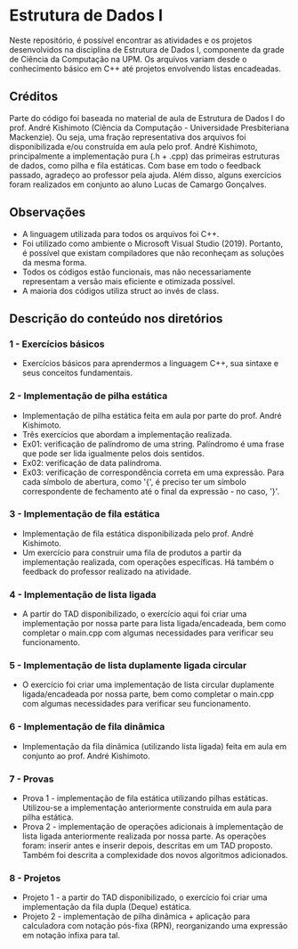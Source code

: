 # Estrutura de Dados I #

Neste repositório, é possível encontrar as atividades e os projetos desenvolvidos na disciplina de Estrutura de Dados I, componente da grade de Ciência da Computação na UPM. Os arquivos variam desde o conhecimento básico em C++ até projetos envolvendo listas encadeadas.

## Créditos ##

Parte do código foi baseada no material de aula de Estrutura de Dados I do prof. André Kishimoto (Ciência da Computação - Universidade Presbiteriana Mackenzie). Ou seja, uma fração representativa dos arquivos foi disponibilizada e/ou construída em aula pelo prof. André Kishimoto, principalmente a implementação pura (.h + .cpp) das primeiras estruturas de dados, como pilha e fila estáticas. Com base em todo o feedback passado, agradeço ao professor pela ajuda. Além disso, alguns exercícios foram realizados em conjunto ao aluno Lucas de Camargo Gonçalves.

## Observações ##

- A linguagem utilizada para todos os arquivos foi C++.
- Foi utilizado como ambiente o Microsoft Visual Studio (2019). Portanto, é possível que existam compiladores que não reconheçam as soluções da mesma forma.
- Todos os códigos estão funcionais, mas não necessariamente representam a versão mais eficiente e otimizada possível.
- A maioria dos códigos utiliza struct ao invés de class.

## Descrição do conteúdo nos diretórios ##

### 1 - Exercícios básicos ###

- Exercícios básicos para aprendermos a linguagem C++, sua sintaxe e seus conceitos fundamentais.

### 2 - Implementação de pilha estática ###

- Implementação de pilha estática feita em aula por parte do prof. André Kishimoto.
- Três exercícios que abordam a implementação realizada.
- Ex01: verificação de palíndromo de uma string. Palíndromo é uma frase que pode ser lida igualmente pelos dois sentidos.
- Ex02: verificação de data palíndroma.
- Ex03: verificação de correspondência correta em uma expressão. Para cada símbolo de abertura, como '{', é preciso ter um símbolo correspondente de fechamento até o final da expressão - no caso, '}'.

### 3 - Implementação de fila estática ###

- Implementação de fila estática disponibilizada pelo prof. André Kishimoto.
- Um exercício para construir uma fila de produtos a partir da implementação realizada, com operações específicas. Há também o feedback do professor realizado na atividade.

### 4 - Implementação de lista ligada ###

- A partir do TAD disponibilizado, o exercício aqui foi criar uma implementação por nossa parte para lista ligada/encadeada, bem como completar o main.cpp com algumas necessidades para verificar seu funcionamento.

### 5 - Implementação de lista duplamente ligada circular ###

- O exercício foi criar uma implementação de lista circular duplamente ligada/encadeada por nossa parte, bem como completar o main.cpp com algumas necessidades para verificar seu funcionamento.

### 6 - Implementação de fila dinâmica ###

- Implementação da fila dinâmica (utilizando lista ligada) feita em aula em conjunto ao prof. André Kishimoto.

### 7 - Provas ###

- Prova 1 - implementação de fila estática utilizando pilhas estáticas. Utilizou-se a implementação anteriormente construída em aula para pilha estática.
- Prova 2 - implementação de operações adicionais à implementação de lista ligada anteriormente realizada por nossa parte. As operações foram: inserir antes e inserir depois, descritas em um TAD proposto. Também foi descrita a complexidade dos novos algoritmos adicionados.

### 8 - Projetos ###

- Projeto 1 - a partir do TAD disponibilizado, o exercício foi criar uma implementação da fila dupla (Deque) estática.
- Projeto 2 - implementação de pilha dinâmica + aplicação para calculadora com notação pós-fixa (RPN), reorganizando uma expressão em notação infixa para tal.
